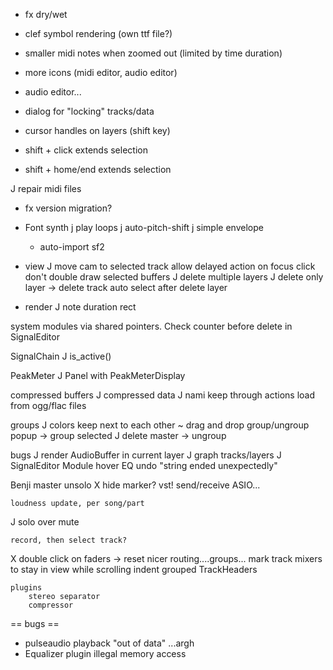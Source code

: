 * fx dry/wet
* clef symbol rendering (own ttf file?)
* smaller midi notes when zoomed out (limited by time duration)
* more icons (midi editor, audio editor)
* audio editor...

* dialog for "locking" tracks/data
* cursor handles on layers (shift key)
* shift + click extends selection
* shift + home/end extends selection




J repair midi files
* fx version migration?

* Font synth
	j play loops
	j auto-pitch-shift
	j simple envelope
	* auto-import sf2

* view
J	move cam to selected track
	allow delayed action on focus click
	don't double draw selected buffers
J	delete multiple layers
J	delete only layer -> delete track
	auto select after delete layer

* render
J	note duration rect


system modules via shared pointers. Check counter before delete in SignalEditor


SignalChain
J	is_active()


PeakMeter
J	Panel with PeakMeterDisplay


compressed buffers
J	compressed data
J	nami
	keep through actions
	load from ogg/flac files


groups
J	colors
	keep next to each other
~	drag and drop group/ungroup
	popup -> group selected
J	delete master -> ungroup


bugs
J	render AudioBuffer in current layer
J	graph tracks/layers
J	SignalEditor Module hover
	EQ undo "string ended unexpectedly"



Benji
	master unsolo
X	hide marker?
	vst!
	send/receive ASIO...

	loudness update, per song/part
J	solo over mute

	record, then select track?
X	double click on faders -> reset
	nicer routing....groups...
	mark track mixers to stay in view while scrolling
	indent grouped TrackHeaders


	plugins
		stereo separator
		compressor



== bugs ==

* pulseaudio playback "out of data" ...argh
* Equalizer plugin illegal memory access
